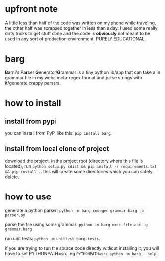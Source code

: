 # upfront note
A little less than half of the code was written on my phone while traveling, the other half was scrapped together in less than a day. I used some really dirty tricks to get stuff done and the code is **obviously** not meant to be used in any sort of production environment. PURELY EDUCATIONAL.

# barg
**B**arni's P**ar**ser **G**enerator/**G**rammar is a tiny python lib/app that can take a in grammar file in my weird meta-regex format and parse strings with it/generate crappy parsers.

# how to install
## install from pypi
you can install from PyPI like this: `pip install barg`.

## install from local clone of project
download the project. in the project root (directory where this file is located), run `python setup.py sdist && pip install -r requirements.txt && pip install .`. this will create some directories which you can safely delete.

# how to use
generate a python parser: `python -m barg codegen grammar.barg -o parser.py`

parse the file using some grammar: `python -m barg exec file.abc -g grammar.barg`

run unit tests: `python -m unittest barg.tests`.

if you are trying to run the source code directly without installing it, you will have to set PYTHONPATH=src. eg `PYTHONPATH=src python -m barg --help`
